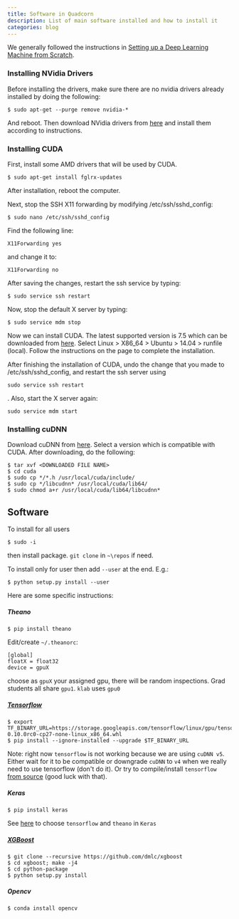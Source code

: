 ```yaml
---
title: Software in Quadcorn
description: List of main software installed and how to install it
categories: blog
---
```



We generally followed the instructions in [Setting up a Deep Learning Machine from Scratch](https://github.com/saiprashanths/dl-setup).


### Installing NVidia Drivers 

Before installing the drivers, make sure there are no nvidia drivers already installed by doing the following:

```
$ sudo apt-get --purge remove nvidia-*
```

And reboot. Then download NVidia drivers from [here](http://www.geforce.com/drivers/results/105343) and install them according to instructions.

### Installing CUDA

First, install some AMD drivers that will be used by CUDA.

```
$ sudo apt-get install fglrx-updates
```

After installation, reboot the computer.

Next, stop the SSH X11 forwarding by modifying /etc/ssh/sshd_config:

```
$ sudo nano /etc/ssh/sshd_config
```
Find the following line:

```
X11Forwarding yes
```

and change it to:

```
X11Forwarding no
```
After saving the changes, restart the ssh service by typing:

```
$ sudo service ssh restart
```

Now, stop the default X server by typing:

```
$ sudo service mdm stop
```

Now we can install CUDA. The latest supported version is 7.5 which can be downloaded from [here](https://developer.nvidia.com/cuda-downloads). Select Linux > X86_64 > Ubuntu > 14.04 > runfile (local). Follow the instructions on the page to complete the installation.

After finishing the installation of CUDA, undo the change that you made to /etc/ssh/sshd_config, and restart the ssh server using
```
sudo service ssh restart

```
. Also, start the X server again: 
```
sudo service mdm start
```

### Installing cuDNN

Download cuDNN from [here](https://developer.nvidia.com/cudnn). Select a version which is compatible with CUDA. After downloading, do the following:

```
$ tar xvf <DOWNLOADED FILE NAME>
$ cd cuda
$ sudo cp */*.h /usr/local/cuda/include/
$ sudo cp */libcudnn* /usr/local/cuda/lib64/
$ sudo chmod a+r /usr/local/cuda/lib64/libcudnn*
```

## Software

To install for all users

```
$ sudo -i
```
then install package. `git clone` in `~\repos` if need.


To install only for user then add `--user` at the end. E.g.:

```
$ python setup.py install --user
```

Here are some specific instructions:



##### Theano

```
$ pip install theano
```

Edit/create `~/.theanorc`:

```
[global]
floatX = float32
device = gpuX
```

choose as `gpuX` your assigned gpu, there will be random inspections. Grad students all share `gpu1`. `klab` uses `gpu0`

##### [Tensorflow](https://www.tensorflow.org/versions/r0.10/get_started/os_setup.html#using-pip)

```
$ export TF_BINARY_URL=https://storage.googleapis.com/tensorflow/linux/gpu/tensorflow-0.10.0rc0-cp27-none-linux_x86_64.whl
$ pip install --ignore-installed --upgrade $TF_BINARY_URL
```

Note: right now `tensorflow` is not working because we are using `cuDNN v5`. Either wait for it to be compatible or downgrade `cuDNN` to `v4` when we really need to use tensorflow (don't do it). Or try to compile/install `tensorflow` [from source](https://www.tensorflow.org/versions/r0.10/get_started/os_setup.html#installing-from-sources) (good luck with that).

##### Keras

```
$ pip install keras
```

See [here](https://keras.io/backend/) to choose `tensorflow` and `theano` in `Keras`


##### [XGBoost](https://xgboost.readthedocs.io/en/latest/build.html#building-on-ubuntu-debian)

```
$ git clone --recursive https://github.com/dmlc/xgboost
$ cd xgboost; make -j4
$ cd python-package
$ python setup.py install
```


##### Opencv 

```
$ conda install opencv
```
